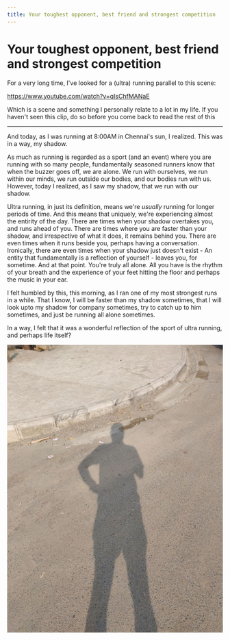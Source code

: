 ```yaml
---
title: Your toughest opponent, best friend and strongest competition
---
```


# Your toughest opponent, best friend and strongest competition

For a very long time, I've looked for a (ultra) running parallel to this scene:

https://www.youtube.com/watch?v=qIsChfMANaE

Which is a scene and something I personally relate to a lot in my life. If you
haven't seen this clip, do so before you come back to read the rest of this

---

And today, as I was running at 8:00AM in Chennai's sun, I realized. This was in
a way, my shadow.

As much as running is regarded as a sport (and an event) where you are running
with so many people, fundamentally seasoned runners know that when the buzzer
goes off, we are alone. We run with ourselves, we run within our minds, we run
outside our bodies, and our bodies run with us. However, today I realized, as I
saw my shadow, that we run with our shadow.

Ultra running, in just its definition, means we're *usually* running for longer
periods of time. And this means that uniquely, we're experiencing almost the
entirity of the day. There are times when your shadow overtakes you, and runs
ahead of you. There are times where you are faster than your shadow, and
irrespective of what it does, it remains behind you. There are even times when
it runs beside you, perhaps having a conversation. Ironically, there are even
times when your shadow just doesn't exist - An entity that fundamentally is a
reflection of yourself - leaves you, for sometime. And at that point. You're
truly all alone. All you have is the rhythm of your breath and the experience
of your feet hitting the floor and perhaps the music in your ear.

I felt humbled by this, this morning, as I ran one of my most strongest runs in
a while. That I know, I will be faster than my shadow sometimes, that I will
look upto my shadow for company sometimes, try to catch up to him sometimes,
and just be running all alone sometimes.

In a way, I felt that it was a wonderful reflection of the sport of ultra
running, and perhaps life itself?

![](/images/_shadow.jpg)

